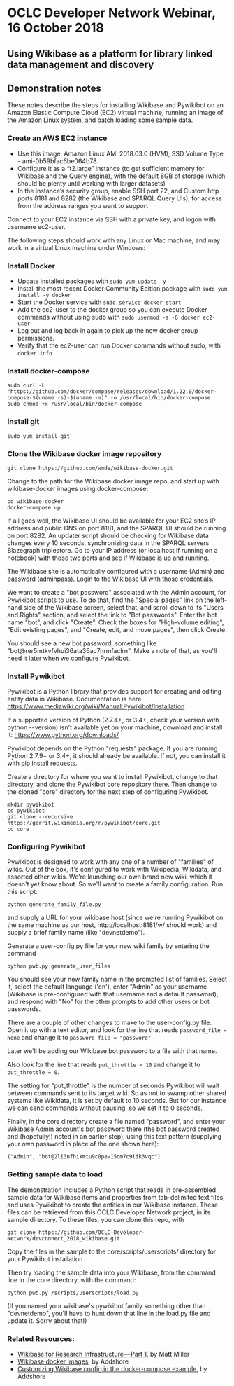 # OCLC Developer Network Webinar, 16 October 2018

## Using Wikibase as a platform for library linked data management and discovery

## Demonstration notes

These notes describe the steps for installing Wikibase and Pywikibot on an Amazon Elastic Compute Cloud (EC2) virtual machine, running an image of the Amazon Linux system, and batch loading some sample data.  

### Create an AWS EC2 instance

* Use this image: Amazon Linux AMI 2018.03.0 (HVM), SSD Volume Type - ami-0b59bfac6be064b78.  
* Configure it as a “t2.large” instance (to get sufficient memory for Wikibase and the Query engine), with the default 8GB of storage (which should be plenty until working with larger datasets)
* In the instance’s security group, enable SSH port 22, and Custom http ports 8181 and 8282 (the Wikibase and SPARQL Query UIs), for access from the address ranges you want to support

Connect to your EC2 instance via SSH with a private key, and logon with username ec2-user.

The following steps should work with any Linux or Mac machine, and may work in a virtual Linux machine under Windows:

### Install Docker

* Update installed packages with `sudo yum update -y`
* Install the most recent Docker Community Edition package with `sudo yum install -y docker`
* Start the Docker service with `sudo service docker start`
* Add the ec2-user to the docker group so you can execute Docker commands without using sudo with `sudo usermod -a -G docker ec2-user`
* Log out and log back in again to pick up the new docker group permissions. 
* Verify that the ec2-user can run Docker commands without sudo, with `docker info`
  
### Install docker-compose

```
sudo curl -L "https://github.com/docker/compose/releases/download/1.22.0/docker-compose-$(uname -s)-$(uname -m)" -o /usr/local/bin/docker-compose
sudo chmod +x /usr/local/bin/docker-compose
```
  
### Install git

```
sudo yum install git
```
     
### Clone the Wikibase docker image repository

```
git clone https://github.com/wmde/wikibase-docker.git
```

Change to the path for the Wikibase docker image repo, and start up with wikibase-docker images using docker-compose:
     
```
cd wikibase-docker
docker-compose up
```
     
If all goes well, the Wikibase UI should be available for your EC2 site’s IP address and public DNS on port 8181, and the SPARQL UI should be running on port 8282.  An updater script should be checking for Wikibase data changes every 10 seconds, synchronizing data in the SPARQL servers Blazegraph triplestore.  Go to your IP address (or localhost if running on a notebook) with those two ports and see if Wikibase is up and running.

The Wikibase site is automatically configured with a username (Admin) and password (adminpass).  Login to the Wikibase UI with those credentials.

We want to create a "bot password" associated with the Admin account, for Pywikibot scripts to use.  To do that, find the "Special pages" link on the left-hand side of the Wikibase screen, select that, and scroll down to its "Users and Rights" section, and select the link to "Bot passwords". Enter the bot name "bot", and click "Create".  Check the boxes for "High-volume editing", "Edit existing pages", and "Create, edit, and move pages", then click Create.

You should see a new bot password, something like "bot@rer5mtkvfvhui36ata36ac7nrmfaclrn".  Make a note of that, as you'll need it later when we configure Pywikibot.

### Install Pywikibot

Pywikibot is a Python library that provides support for creating and editing entity data in Wikibase.  Documentation is here: https://www.mediawiki.org/wiki/Manual:Pywikibot/Installation

If a supported version of Python (2.7.4+, or 3.4+, check your version with python --version) isn't available yet on your machine, download and install it: https://www.python.org/downloads/

Pywikibot depends on the Python "requests" package.  If you are running Python 2.7.9+ or 3.4+, it should already be available.  If not, you can install it with pip install requests.

Create a directory for where you want to install Pywikibot, change to that directory, and clone the Pywikibot core repository there. Then change to the cloned "core" directory for the next step of configuring Pywikibot.

```
mkdir pywikibot
cd pywikibot
git clone --recursive https://gerrit.wikimedia.org/r/pywikibot/core.git
cd core
```

### Configuring Pywikibot

Pywikibot is designed to work with any one of a number of "families" of wikis.  Out of the box, it's configured to work with Wikipedia, Wikidata, and assorted other wikis.  We're launching our own brand new wiki, which it doesn't yet know about. So we'll want to create a family configuration.  Run this script:

```
python generate_family_file.py
```
  
and supply a URL for your wikibase host (since we're running Pywikibot on the same machine as our host, http://localhost:8181/w/ should work) and supply a brief family name (like "devnetdemo").

Generate a user-config.py file for your new wiki family by entering the command

```
python pwb.py generate_user_files
```
  
You should see your new family name in the prompted list of families.  Select it, select the default language ('en'), enter "Admin" as your username (Wikibase is pre-configured with that username and a default password), and respond with "No" for the other prompts to add other users or bot passwords.

There are a couple of other changes to make to the user-config.py file.  Open it up with a text editor, and look for the line that reads `password_file = None` and change it to `password_file = "password"`

Later we'll be adding our Wikibase bot password to a file with that name.  

Also look for the line that reads `put_throttle = 10` and change it to `put_throttle = 0`.

The setting for "put_throttle" is the number of seconds Pywikibot will wait between commands sent to its target wiki.  So as not to swamp other shared systems like Wikidata, it is set by default to 10 seconds.  But for our instance we can send commands without pausing, so we set it to 0 seconds.

Finally, in the core directory create a file named "password", and enter your Wikibase Admin account's bot password there (the bot password created and (hopefully!) noted in an earlier step), using this text pattern (supplying your own password in place of the one shown here):

```
("Admin", "bot@2li3nfhikmtu9c0pev15om7c9lik3vqc")
```

### Getting sample data to load

The demonstration includes a Python script that reads in pre-assembled sample data for Wikibase items and properties from tab-delimited text files, and uses Pywikibot to create the entities in our Wikibase instance.  These files can be retrieved from this OCLC Developer Network project, in its sample directory.  To these files, you can clone this repo, with 

```
git clone https://github.com/OCLC-Developer-Network/devconnect_2018_wikibase.git
```

Copy the files in the sample to the core/scripts/userscripts/ directory for your Pywikibot installation.

Then try loading the sample data into your Wikibase, from the command line in the core directory, with the command:

```
python pwb.py /scripts/userscripts/load.py
```
  
(If you named your wikibase's pywikibot family something other than "devnetdemo", you'll have to hunt down that line in the load.py file and update it.  Sorry about that!)

### Related Resources:

* [Wikibase for Research Infrastructure — Part 1](https://medium.com/@thisismattmiller/wikibase-for-research-infrastructure-part-1-d3f640dfad34), by Matt Miller
* [Wikibase docker images](https://addshore.com/2017/12/wikibase-docker-images/), by Addshore
* [Customizing Wikibase config in the docker-compose example](https://addshore.com/2018/06/customizing-wikibase-config-in-the-docker-compose-example/), by Addshore

